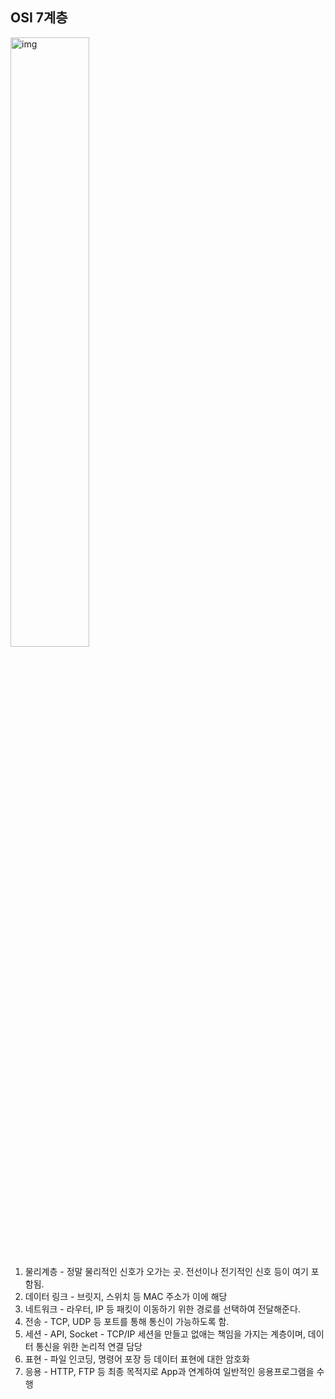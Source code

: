 ## OSI 7계층

<img src="https://camo.githubusercontent.com/90fac88d1f73e7e3414cb03d3ae899e883eb409f/68747470733a2f2f626c6f67732e626d632e636f6d2f77702d636f6e74656e742f75706c6f6164732f323031382f30362f6f73692d6d6f64656c2d372d6c61796572732d3131343078313435312e706e67" alt="img" width="50%;" />

1. 물리계층 - 정말 물리적인 신호가 오가는 곳. 전선이나 전기적인 신호 등이 여기 포함됨.
2. 데이터 링크 - 브릿지, 스위치 등 MAC 주소가 이에 해당
3. 네트워크 - 라우터, IP 등 패킷이 이동하기 위한 경로를 선택하여 전달해준다.
4. 전송 - TCP, UDP 등 포트를 통해 통신이 가능하도록 함.
5. 세션 - API, Socket  - TCP/IP 세션을 만들고 없애는 책임을 가지는 계층이며, 데이터 통신을 위한 논리적 연결 담당
6. 표현 - 파일 인코딩, 명령어 포장 등 데이터 표현에 대한 암호화
7. 응용 - HTTP, FTP 등 최종 목적지로 App과 연계하여 일반적인 응용프로그램을 수행